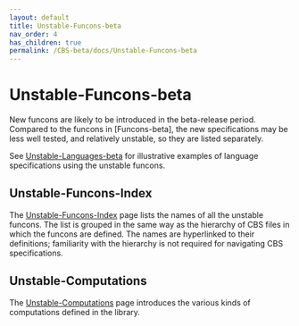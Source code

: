 ```yaml
---
layout: default
title: Unstable-Funcons-beta
nav_order: 4
has_children: true
permalink: /CBS-beta/docs/Unstable-Funcons-beta
---
```


Unstable-Funcons-beta
=====================

New funcons are likely to be introduced in the beta-release period. Compared to
the funcons in [Funcons-beta], the new specifications may be less well tested,
and relatively unstable, so they are listed separately.

See [Unstable-Languages-beta] for illustrative examples of language
specifications using the unstable funcons.

Unstable-Funcons-Index
----------------------

The [Unstable-Funcons-Index] page lists the names of all the unstable funcons.
The list is grouped in the same way as the hierarchy of CBS files in which the
funcons are defined. The names are hyperlinked to their definitions; familiarity
with the hierarchy is not required for navigating CBS specifications.

Unstable-Computations
----------------------

The [Unstable-Computations] page introduces the various kinds of computations defined
in the library.


[Unstable-Funcons-Index]: /CBS-beta/Unstable-Funcons-beta/Unstable-Funcons-Index

[Unstable-Languages-beta]: /CBS-beta/docs/Unstable-Languages-beta

[Unstable-Computations]: Unstable-Computations
